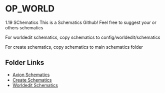 # OP_WORLD
1.19 SChematics
This is a Schematics Github! Feel free to suggest your or others schematics

For worldedit schematics, copy schematics to 
config/worldedit/schematics

For create schematics, copy schematics to main 
schematics folder

## Folder Links
- [Axion Schematics](Axion_schematics/)
- [Create Schematics](Create_schematics/)
- [Worldedit Schematics](Worldedit_schem/)
